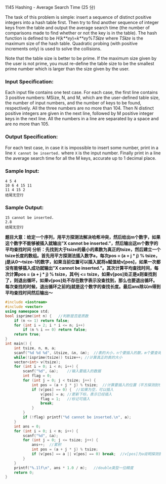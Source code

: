 1145 Hashing - Average Search Time (25 分)

The task of this problem is simple: insert a sequence of distinct positive integers into a hash table first. Then try to find another sequence of integer keys from the table and output the average search time (the number of comparisons made to find whether or not the key is in the table). The hash function is defined to be *H*(*k**ey*)=*k**ey*%*TS**i**ze* where *TS**i**ze* is the maximum size of the hash table. Quadratic probing (with positive increments only) is used to solve the collisions.

Note that the table size is better to be prime. If the maximum size given by the user is not prime, you must re-define the table size to be the smallest prime number which is larger than the size given by the user.

### Input Specification:

Each input file contains one test case. For each case, the first line contains 3 positive numbers: MSize, N, and M, which are the user-defined table size, the number of input numbers, and the number of keys to be found, respectively. All the three numbers are no more than 104. Then N distinct positive integers are given in the next line, followed by M positive integer keys in the next line. All the numbers in a line are separated by a space and are no more than 105.

### Output Specification:

For each test case, in case it is impossible to insert some number, print in a line `X cannot be inserted.` where `X` is the input number. Finally print in a line the average search time for all the M keys, accurate up to 1 decimal place.

### Sample Input:

```in
4 5 4
10 6 4 15 11
11 4 15 2
结尾无空行
```

### Sample Output:

```out
15 cannot be inserted.
2.8
结尾无空行
```

**题目大意：给定一个序列，用平方探测法解决哈希冲突，然后给出m个数字，如果这个数字不能够被插入就输出”X cannot be inserted.”，然后输出这m个数字的平均查找时间**
**分析：先找到大于tsize的最小的素数为真正的tsize，然后建立一个tsize长度的数组。首先用平方探测法插入数字a，每次pos = (a + j \* j) % tsize，j是从0～tsize-1的数字，如果当前位置可以插入就将a赋值给v[pos]，如果一次都没有能够插入成功就输出”X cannot be inserted.”。其次计算平均查找时间，每次计算pos = (a + j \* j) % tsize，其中j <= tsize，如果v[pos]处正是a则查找到了，则退出循环，如果v[pos]处不存在数字表示没查找到，那么也要退出循环。每次查找的时候，退出循环之前的j就是这个数字的查找长度。最后ans除以m得到平均查找时间然后输出～**

```c++
#include <iostream>
#include <vector>
using namespace std;
bool isprime(int n) {	//判断是否是质数
    if (n <= 1) return false;
    for (int i = 2; i * i <= n; i++)
        if (n % i == 0) return false;
    return true;
}
int main() {
    int tsize, n, m, a;
    scanf("%d %d %d", &tsize, &n, &m);	//表的大小，n个要插入的数，m个要查询的数
    while(!isprime(tsize)) tsize++;	//计算真正的表的大小
    vector<int> v(tsize);
    for (int i = 0; i < n; i++) {
        scanf("%d", &a);	//输入要插入的数据
        int flag = 0;
        for (int j = 0; j < tsize; j++) {
            int pos = (a + j * j) % tsize;	//计算要插入的位置（平方探测到tsize）
            if (v[pos] == 0) {	//如果为空，可以插入
                v[pos] = a;	//更新下标，表示已经插入
                flag = 1;	//标记可插入
                break;
            }
        }
        if (!flag) printf("%d cannot be inserted.\n", a);
    }
    int ans = 0;
    for (int i = 0; i < m; i++) {
        scanf("%d", &a);	
        for (int j = 0; j <= tsize; j++) {
            ans++;	//累积
            int pos = (a + j * j) % tsize;
            if (v[pos] == a || v[pos] == 0) break;	//v[pos]为a说明探测到，v[pos]为0说明c
        }
    }
    printf("%.1lf\n", ans * 1.0 / m);	//double类型一位精度
    return 0;
}
```

